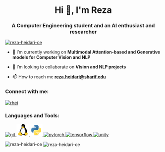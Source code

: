 <h1 align="center">Hi 👋, I'm Reza</h1>
<h3 align="center">A Computer Engineering student and an AI enthusiast and researcher</h3>

<p align="left"> <a href="https://github.com/ryo-ma/github-profile-trophy"><img src="https://github-profile-trophy.vercel.app/?username=reza-heidari-ce" alt="reza-heidari-ce" /></a> </p>

- 🔭 I’m currently working on **Multimodal Attention-based and Generative models for Computer Vision and NLP**

- 👯 I’m looking to collaborate on **Vision and NLP projects**

- 📫 How to reach me **reza.heidari@sharif.edu**

<h3 align="left">Connect with me:</h3>
<p align="left">
<a href="https://linkedin.com/in/rhei" target="blank"><img align="center" src="https://raw.githubusercontent.com/rahuldkjain/github-profile-readme-generator/master/src/images/icons/Social/linked-in-alt.svg" alt="rhei" height="30" width="40" /></a>
</p>

<h3 align="left">Languages and Tools:</h3>
<p align="left"> <a href="https://git-scm.com/" target="_blank" rel="noreferrer"> <img src="https://www.vectorlogo.zone/logos/git-scm/git-scm-icon.svg" alt="git" width="40" height="40"/> </a> <a href="https://www.linux.org/" target="_blank" rel="noreferrer"> <img src="https://raw.githubusercontent.com/devicons/devicon/master/icons/linux/linux-original.svg" alt="linux" width="40" height="40"/> </a> <a href="https://www.python.org" target="_blank" rel="noreferrer"> <img src="https://raw.githubusercontent.com/devicons/devicon/master/icons/python/python-original.svg" alt="python" width="40" height="40"/> </a> <a href="https://pytorch.org/" target="_blank" rel="noreferrer"> <img src="https://www.vectorlogo.zone/logos/pytorch/pytorch-icon.svg" alt="pytorch" width="40" height="40"/> </a> <a href="https://www.tensorflow.org" target="_blank" rel="noreferrer"> <img src="https://www.vectorlogo.zone/logos/tensorflow/tensorflow-icon.svg" alt="tensorflow" width="40" height="40"/> </a> <a href="https://unity.com/" target="_blank" rel="noreferrer"> <img src="https://www.vectorlogo.zone/logos/unity3d/unity3d-icon.svg" alt="unity" width="40" height="40"/> </a> </p>

<p><img align="left" src="https://github-readme-stats.vercel.app/api/top-langs?username=reza-heidari-ce&show_icons=true&locale=en&layout=compact" alt="reza-heidari-ce" /></p>

<p>&nbsp;<img align="center" src="https://github-readme-stats.vercel.app/api?username=reza-heidari-ce&show_icons=true&locale=en" alt="reza-heidari-ce" /></p>
